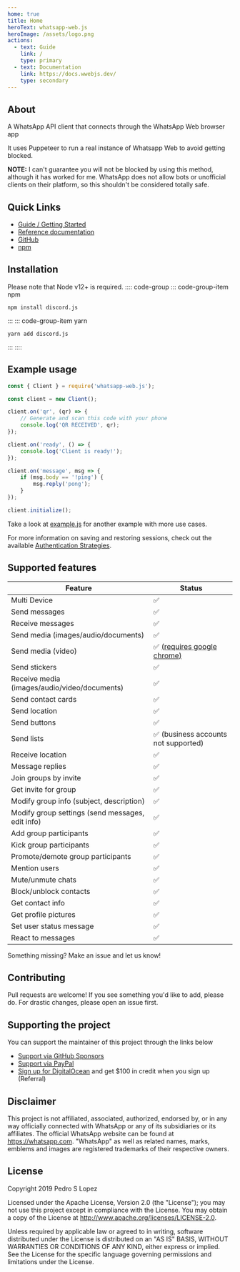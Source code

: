 ```yaml
---
home: true
title: Home
heroText: whatsapp-web.js
heroImage: /assets/logo.png
actions:
  - text: Guide
    link: /
    type: primary
  - text: Documentation
    link: https://docs.wwebjs.dev/
    type: secondary
---
```


## About
A WhatsApp API client that connects through the WhatsApp Web browser app

It uses Puppeteer to run a real instance of Whatsapp Web to avoid getting blocked.

**NOTE:** I can't guarantee you will not be blocked by using this method, although it has worked for me. WhatsApp does not allow bots or unofficial clients on their platform, so this shouldn't be considered totally safe.

## Quick Links
- [Guide / Getting Started](https://wwebjs.dev/guide)
- [Reference documentation]()
- [GitHub](https://github.com/pedroslopez/whatsapp-web.js)
- [npm](https://npmjs.org/package/whatsapp-web.js)

## Installation
Please note that Node v12+ is required.
:::: code-group
::: code-group-item npm
```sh:no-line-numbers
npm install discord.js
```
:::
::: code-group-item yarn
```sh:no-line-numbers
yarn add discord.js
```
:::
::::

## Example usage
```javascript
const { Client } = require('whatsapp-web.js');

const client = new Client();

client.on('qr', (qr) => {
    // Generate and scan this code with your phone
    console.log('QR RECEIVED', qr);
});

client.on('ready', () => {
    console.log('Client is ready!');
});

client.on('message', msg => {
    if (msg.body == '!ping') {
        msg.reply('pong');
    }
});

client.initialize();
```

Take a look at [example.js](https://github.com/pedroslopez/whatsapp-web.js/blob/master/example.js) for another example with more use cases.

For more information on saving and restoring sessions, check out the available [Authentication Strategies](https://wwebjs.dev/guide/authentication.html).

## Supported features

| Feature                                          | Status                                                                                                               |
| ------------------------------------------------ | -------------------------------------------------------------------------------------------------------------------- |
| Multi Device                                     | ✅                                                                                                                   |
| Send messages                                    | ✅                                                                                                                   |
| Receive messages                                 | ✅                                                                                                                   |
| Send media (images/audio/documents)              | ✅                                                                                                                   |
| Send media (video)                               | ✅ [(requires google chrome)](https://wwebjs.dev/guide/handling-attachments.html#caveat-for-sending-videos-and-gifs) |
| Send stickers                                    | ✅                                                                                                                   |
| Receive media (images/audio/video/documents)     | ✅                                                                                                                   |
| Send contact cards                               | ✅                                                                                                                   |
| Send location                                    | ✅                                                                                                                   |
| Send buttons                                     | ✅                                                                                                                   |
| Send lists                                       | ✅ (business accounts not supported)                                                                                 |
| Receive location                                 | ✅                                                                                                                   |
| Message replies                                  | ✅                                                                                                                   |
| Join groups by invite                            | ✅                                                                                                                   |
| Get invite for group                             | ✅                                                                                                                   |
| Modify group info (subject, description)         | ✅                                                                                                                   |
| Modify group settings (send messages, edit info) | ✅                                                                                                                   |
| Add group participants                           | ✅                                                                                                                   |
| Kick group participants                          | ✅                                                                                                                   |
| Promote/demote group participants                | ✅                                                                                                                   |
| Mention users                                    | ✅                                                                                                                   |
| Mute/unmute chats                                | ✅                                                                                                                   |
| Block/unblock contacts                           | ✅                                                                                                                   |
| Get contact info                                 | ✅                                                                                                                   |
| Get profile pictures                             | ✅                                                                                                                   |
| Set user status message                          | ✅                                                                                                                   |
| React to messages                                | ✅                                                                                                                   |

Something missing? Make an issue and let us know!

## Contributing

Pull requests are welcome! If you see something you'd like to add, please do. For drastic changes, please open an issue first.

## Supporting the project

You can support the maintainer of this project through the links below

- [Support via GitHub Sponsors](https://github.com/sponsors/pedroslopez)
- [Support via PayPal](https://www.paypal.me/psla/)
- [Sign up for DigitalOcean](https://m.do.co/c/73f906a36ed4) and get $100 in credit when you sign up (Referral)

## Disclaimer

This project is not affiliated, associated, authorized, endorsed by, or in any way officially connected with WhatsApp or any of its subsidiaries or its affiliates. The official WhatsApp website can be found at https://whatsapp.com. "WhatsApp" as well as related names, marks, emblems and images are registered trademarks of their respective owners.

## License

Copyright 2019 Pedro S Lopez

Licensed under the Apache License, Version 2.0 (the "License");
you may not use this project except in compliance with the License.
You may obtain a copy of the License at http://www.apache.org/licenses/LICENSE-2.0.

Unless required by applicable law or agreed to in writing, software
distributed under the License is distributed on an "AS IS" BASIS,
WITHOUT WARRANTIES OR CONDITIONS OF ANY KIND, either express or implied.
See the License for the specific language governing permissions and
limitations under the License.